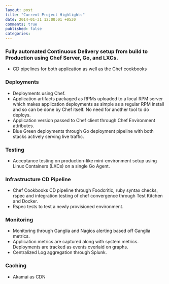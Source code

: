 ```yaml
---
layout: post
title: "Current Project Highlights"
date: 2014-01-31 12:00:01 +0530
comments: true
published: false
categories: 
---
```



### Fully automated Continuous Delivery setup from build to Production using Chef Server, Go, and LXCs.

* CD pipelines for both application as well as the Chef cookbooks

### Deployments

* Deployments using Chef.
* Application artifacts packaged as RPMs uploaded to a local RPM server which makes application deployments as simple as a regular RPM install and so can be done by Chef itself. No need for another tool to do deploys.
* Application version passed to Chef client through Chef Environment attributes.
* Blue Green deployments through Go deployment pipeline with both stacks actively serving live traffic.

### Testing

* Acceptance testing on production-like mini-environment setup using Linux Containers (LXCs) on a single Go Agent.

### Infrastructure CD Pipeline
* Chef Cookbooks CD pipeline through Foodcritic, ruby syntax checks, rspec and integration testing of chef convergence through Test Kitchen and Docker.
* Rspec tests to test a newly provisioned environment.


### Monitoring

* Monitoring through Ganglia and Nagios alerting based off Ganglia metrics.
* Application metrics are captured along with system metrics. Deployments are tracked as events overlaid on graphs.
* Centralized Log aggregation through Splunk.


### Caching

* Akamai as CDN



